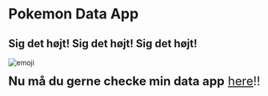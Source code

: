 # Pokemon Data App
## Sig det højt! Sig det højt! Sig det højt!
![emoji](https://preview.redd.it/lqabnhhh4lm61.jpg?width=640&crop=smart&auto=webp&v=enabled&s=d2b8dfa1e62af7b3c337f0a32ba794dc294338a7)

<font size = "5">

**Nu må du gerne checke min data app** [here](https://dennis2300.github.io/pokemon-fetch/)!!
</font>